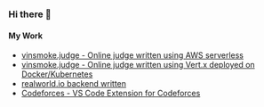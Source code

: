 ### Hi there 👋

<!--
**KaustubhSathe/KaustubhSathe** is a ✨ _special_ ✨ repository because its `README.md` (this file) appears on your GitHub profile.

Here are some ideas to get you started:

- 🔭 I’m currently working on ...
- 🌱 I’m currently learning ...
- 👯 I’m looking to collaborate on ...
- 🤔 I’m looking for help with ...
- 💬 Ask me about ...
- 📫 How to reach me: ...
- 😄 Pronouns: ...
- ⚡ Fun fact: ...
-->

#### **My Work**
 - [vinsmoke.judge - Online judge written using AWS serverless](https://github.com/KaustubhSathe/vinsmoke-serverless)
 - [vinsmoke.judge - Online judge written using Vert.x deployed on Docker/Kubernetes](https://github.com/KaustubhSathe/vinsmoke-containerized)
 - [realworld.io backend written](https://github.com/KaustubhSathe/realworld-vertx-monolith)
 - [Codeforces - VS Code Extension for Codeforces](https://github.com/KaustubhSathe/Codeforces)
 
